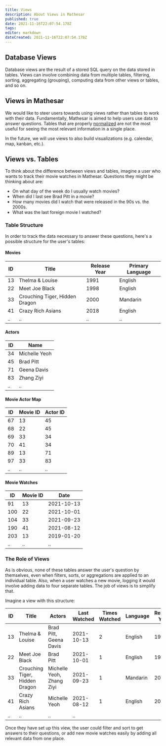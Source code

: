 ```yaml
---
title: Views
description: About Views in Mathesar
published: true
date: 2021-11-16T22:07:54.178Z
tags: 
editor: markdown
dateCreated: 2021-11-16T22:07:54.178Z
---
```


## Database Views

Database views are the result of a stored SQL query on the data stored in tables. Views can involve combining data from multiple tables, filtering, sorting, aggregating (grouping), computing data from other views or tables, and so on.

## Views in Mathesar

We would like to steer users towards using views rather than tables to work with their data. Fundamentally, Mathesar is aimed to help users use data to answer questions. Tables that are properly [normalized](https://en.wikipedia.org/wiki/Database_normalization) are not the most useful for seeing the most relevant information in a single place.

In the future, we will use views to also build visualizations (e.g. calendar, map, kanban, etc.).

## Views vs. Tables
To think about the difference between views and tables, imagine a user who wants to track their movie watches in Mathesar. Questions they might be thinking about are:
- On what day of the week do I usually watch movies?
- When did I last see Brad Pitt in a movie?
- How many movies did I watch that were released in the 90s vs. the 2000s.
- What was the last foreign movie I watched?

### Table Structure
In order to track the data necessary to answer these questions,  here's a possible structure for the user's tables:

#### Movies
| ID | Title | Release Year | Primary Language |
|-|-|-|-|
| 13 | Thelma & Louise | 1991 | English |
| 22 | Meet Joe Black | 1998 | English |
| 33 | Crouching Tiger, Hidden Dragon | 2000 | Mandarin |
| 41 | Crazy Rich Asians | 2018 | English |
| .. | .. | .. | .. |

#### Actors
| ID | Name |
|-|-|
| 34 | Michelle Yeoh |
| 45 | Brad Pitt |
| 71 | Geena Davis |
| 83 | Zhang Ziyi |
| .. | .. |

#### Movie Actor Map
| ID | Movie ID | Actor ID |
|-|-|-|
| 67 | 13 | 45 |
| 68 | 22 | 45 |
| 69 | 33 | 34 | 
| 70 | 41 | 34 |
| 89 | 13 | 71 |
| 97 | 33 | 83 | 
| .. | .. | .. |

#### Movie Watches
| ID | Movie ID | Date |
|-|-|-|
| 91 | 13 | 2021-10-13 |
| 100 | 22 | 2021-10-01 |
| 104 | 33 | 2021-09-23 | 
| 190 | 41 | 2021-08-12 |
| 203 | 13 | 2019-01-20 |
| .. | .. | .. |

### The Role of Views
As is obvious, none of these tables answer the user's question by themselves, even when filters, sorts, or aggregations are applied to an individual table. Also, when a user watches a new movie, logging it would involve adding data to four separate tables. The job of views is to simplify that.

Imagine a view with this structure:

| ID | Title | Actors | Last Watched | Times Watched | Language | Release Year | 
|-|-|-|-|-|-|-|
| 13 | Thelma & Louise | Brad Pitt, Geena Davis | 2021-10-13 | 2 | English | 1991 |
| 22 | Meet Joe Black | Brad Pitt | 2021-10-01 | 1 | English | 1998 |
| 33 | Crouching Tiger, Hidden Dragon | Michelle Yeoh, Zhang Ziyi | 2021-09-23 | 1 | Mandarin | 2000 |
| 41 | Crazy Rich Asians | Michelle Yeoh | 2021-08-12 | 1 | English | 2018 |
| .. | .. | .. | .. |

Once they have set up this view, the user could filter and sort to get answers to their questions, or add new movie watches easily by adding all relevant data from one place.
